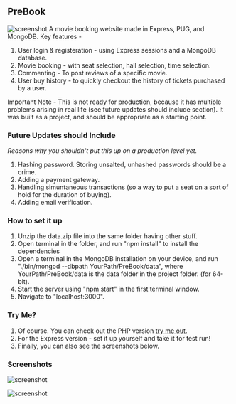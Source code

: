 ## PreBook
![screenshot](https://cdn.pbrd.co/images/HRHJWWp.gif "screenshot")
A movie booking website made in Express, PUG, and MongoDB. Key features -
1. User login & registeration - using Express sessions and a MongoDB database.
2. Movie booking - with seat selection, hall selection, time selection.
3. Commenting - To post reviews of a specific movie.
4. User buy history - to quickly checkout the history of tickets purchased by a user.

Important Note - This is not ready for production, because it has multiple problems arising in real life (see future updates should include section). It was built as a project, and should be appropriate as a starting point.

### Future Updates should Include
*Reasons why you shouldn't put this up on a production level yet.*
1. Hashing password. Storing unsalted, unhashed passwords should be a crime.
2. Adding a payment gateway.
3. Handling simuntaneous transactions (so a way to put a seat on a sort of hold for the duration of buying).
4. Adding email verification.

### How to set it up
1. Unzip the data.zip file into the same folder having other stuff.
2. Open terminal in the folder, and run "npm install" to install the dependencies
3. Open a terminal in the MongoDB installation on your device, and run "./bin/mongod --dbpath YourPath/PreBook/data", where YourPath/PreBook/data is the data folder in the project folder.  (for 64-bit).
4. Start the server using "npm start" in the first terminal window.
5. Navigate to "localhost:3000".

### Try Me?
1. Of course. You can check out the PHP version [try me out](https://i.cs.hku.hk/~bschawla/project1/index.html "try me out").
2. For the Express version - set it up yourself and take it for test run!
3. Finally, you can also see the screenshots below.

### Screenshots
![screenshot](https://i.imgur.com/9JJxaFu.png "screenshot")

![screenshot](https://i.imgur.com/7C9CIc0.png "screenshot")
